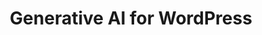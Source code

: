 ---
description: 'Combine Images with Inpainting in Stable Diffusion or Flux'
keywords: ["Stable Diffusion", "ai", "inpainting", "soft inpainting", "corporate memphis"]
license: '[CC BY-ND 4.0](https://creativecommons.org/licenses/by-nd/4.0)'
published: 2024-04-16
title: Generative AI for WordPress
show_on_frontpage: true
title_short: "Generative AI"
weight: 90
icon: "database"
authors: ["SiteBay"]
contributors: ["SiteBay"]
---